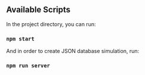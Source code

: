 ## Available Scripts

In the project directory, you can run:

### `npm start`

And in order to create JSON database simulation, run:
### `npm run server`
